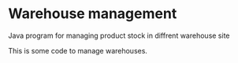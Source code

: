 # Warehouse management
 Java program for managing product stock in diffrent warehouse site

 This is some code to manage warehouses.
